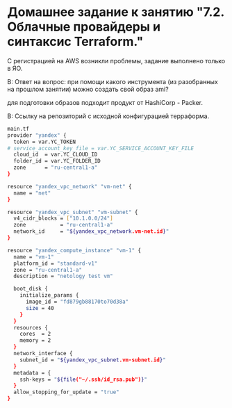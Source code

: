 # Домашнее задание к занятию "7.2. Облачные провайдеры и синтаксис Terraform."

С регистрацией на AWS возникли проблемы, задание выполнено только в ЯО.

В: Ответ на вопрос: при помощи какого инструмента (из разобранных на прошлом занятии) можно создать свой образ ami?

для подготовки образов подходит продукт от HashiCorp - Packer.

В: Ссылку на репозиторий с исходной конфигурацией терраформа.

``` bash
main.tf 
provider "yandex" {
  token = var.YC_TOKEN
# service_account_key_file = var.YC_SERVICE_ACCOUNT_KEY_FILE
  cloud_id  = var.YC_CLOUD_ID
  folder_id = var.YC_FOLDER_ID
  zone      = "ru-central1-a"
}

resource "yandex_vpc_network" "vm-net" {
  name = "net"
}

resource "yandex_vpc_subnet" "vm-subnet" {
  v4_cidr_blocks = ["10.1.0.0/24"]
  zone           = "ru-central1-a"
  network_id     = "${yandex_vpc_network.vm-net.id}"
}

resource "yandex_compute_instance" "vm-1" {
  name = "vm-1"
  platform_id = "standard-v1"
  zone = "ru-central1-a"
  description = "netology test vm"

  boot_disk {
    initialize_params {
      image_id = "fd879gb88170to70d38a"
      size = 40
    }
  }
  resources {
    cores  = 2
    memory = 2
  }
  network_interface {
    subnet_id = "${yandex_vpc_subnet.vm-subnet.id}"
  }
  metadata = {
    ssh-keys = "${file("~/.ssh/id_rsa.pub")}"
  }
  allow_stopping_for_update = "true"
}
```
